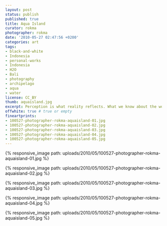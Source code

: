 ```yaml
---
layout: post
status: publish
published: true
title: Aqua Island
curator: rokma
photographer: rokma
date: '2010-05-27 02:47:56 +0200'
categories: art
tags:
- black-and-white
- Indonesia
- personal-works
- Indonesia
- H2O
- Bali
- photography
- archipelago
- aqua
- water
license: CC_BY
thumb: aquaisland.jpg
excerpt: Perception is what reality reflects. What we know about the world has come to us bouncing his way into our senses.
offwhite: true # true or empty
fineartprints:
- 100527-photographer-rokma-aquaisland-01.jpg
- 100527-photographer-rokma-aquaisland-02.jpg
- 100527-photographer-rokma-aquaisland-03.jpg
- 100527-photographer-rokma-aquaisland-04.jpg
- 100527-photographer-rokma-aquaisland-05.jpg
---
```



{% responsive_image path: uploads/2010/05/100527-photographer-rokma-aquaisland-01.jpg %}

{% responsive_image path: uploads/2010/05/100527-photographer-rokma-aquaisland-02.jpg %}

{% responsive_image path: uploads/2010/05/100527-photographer-rokma-aquaisland-03.jpg %}

{% responsive_image path: uploads/2010/05/100527-photographer-rokma-aquaisland-04.jpg %}

{% responsive_image path: uploads/2010/05/100527-photographer-rokma-aquaisland-05.jpg %}

